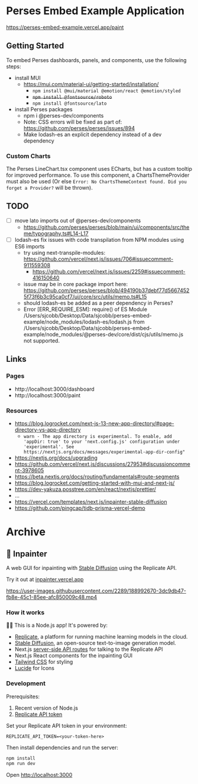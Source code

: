 # Perses Embed Example Application

https://perses-embed-example.vercel.app/paint

## Getting Started

To embed Perses dashboards, panels, and components, use the following steps:

- install MUI
  - https://mui.com/material-ui/getting-started/installation/
    - `npm install @mui/material @emotion/react @emotion/styled`
    - ~~`npm install @fontsource/roboto`~~
    - `npm install @fontsource/lato`
- install Perses packages
  - npm i @perses-dev/components
  - Note: CSS errors will be fixed as part of: https://github.com/perses/perses/issues/894
  - Make lodash-es an explicit dependency instead of a dev dependency

### Custom Charts

The Perses LineChart.tsx component uses ECharts, but has a custom tooltip for improved performance. To use this component, a ChartsThemeProvider must also be used (Or else `Error: No ChartsThemeContext found. Did you forget a Provider?` will be thrown).

## TODO

- [ ] move lato imports out of @perses-dev/components
  - https://github.com/perses/perses/blob/main/ui/components/src/theme/typography.ts#L14-L17
- [ ] lodash-es fix issues with code transpilation from NPM modules using ES6 imports
  - try using next-transpile-modules: https://github.com/vercel/next.js/issues/706#issuecomment-911559308
    - https://github.com/vercel/next.js/issues/2259#issuecomment-416150640
  - issue may be in core package import here: https://github.com/perses/perses/blob/494190b37debf77d56674525f73f6b3c95ca0cf7/ui/core/src/utils/memo.ts#L15
  - should lodash-es be added as a peer dependency in Perses?
  - Error [ERR_REQUIRE_ESM]: require() of ES Module /Users/sjcobb/Desktop/Data/sjcobb/perses-embed-example/node_modules/lodash-es/lodash.js from /Users/sjcobb/Desktop/Data/sjcobb/perses-embed-example/node_modules/@perses-dev/core/dist/cjs/utils/memo.js not supported.

## Links

### Pages

- http://localhost:3000/dashboard
- http://localhost:3000/paint

### Resources

- https://blog.logrocket.com/next-js-13-new-app-directory/#page-directory-vs-app-directory
  - `warn - The app directory is experimental. To enable, add 'appDir: true' to your 'next.config.js' configuration under 'experimental'. See https://nextjs.org/docs/messages/experimental-app-dir-config"`
- https://nextjs.org/docs/upgrading
- https://github.com/vercel/next.js/discussions/27953#discussioncomment-3978605
- https://beta.nextjs.org/docs/routing/fundamentals#route-segments
- https://blog.logrocket.com/getting-started-with-mui-and-next-js/
- https://dev-yakuza.posstree.com/en/react/nextjs/prettier/
- ...
- https://vercel.com/templates/next.js/inpainter-stable-diffusion
- https://github.com/pingcap/tidb-prisma-vercel-demo

# Archive

## 🎨 Inpainter

A web GUI for inpainting with [Stable Diffusion](https://replicate.com/stability-ai/stable-diffusion) using the Replicate API.

Try it out at [inpainter.vercel.app](https://inpainter.vercel.app/)

https://user-images.githubusercontent.com/2289/188992670-3dc9db47-fb8e-45c1-85ee-afc850009c48.mp4

### How it works

🐢🚀 This is a Node.js app! It's powered by:

- [Replicate](https://replicate.com/), a platform for running machine learning models in the cloud.
- [Stable Diffusion](https://replicate.com/stability-ai/stable-diffusion), an open-source text-to-image generation model.
- Next.js [server-side API routes](pages/api) for talking to the Replicate API
- Next.js React components for the inpainting GUI
- [Tailwind CSS](https://tailwindcss.com/) for styling
- [Lucide](https://lucide.dev/) for Icons

### Development

Prerequisites:

1. Recent version of Node.js
2. [Replicate API token](https://replicate.com/account)

Set your Replicate API token in your environment:

```
REPLICATE_API_TOKEN=<your-token-here>
```

Then install dependencies and run the server:

```sh
npm install
npm run dev
```

Open [http://localhost:3000](http://localhost:3000)

